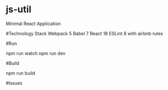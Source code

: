 # js-util
Minimal React Application

#Technology Stack
Webpack 5
Babel 7
React 18
ESLint 8 with airbnb rules

#Run

npm run watch
npm run dev

#Build

npm run build

#Issues
